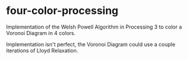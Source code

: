 # four-color-processing
Implementation of the Welsh Powell Algorithm in Processing 3 to color a Voronoi Diagram in 4 colors.

Implementation isn't perfect, the Voronoi Diagram could use a couple iterations of Lloyd Relaxation.
